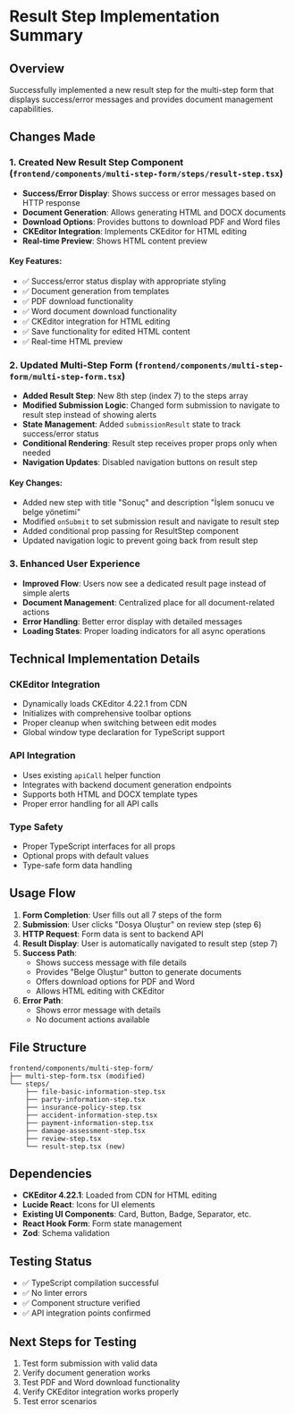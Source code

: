 # Result Step Implementation Summary

## Overview

Successfully implemented a new result step for the multi-step form that displays success/error messages and provides document management capabilities.

## Changes Made

### 1. Created New Result Step Component (`frontend/components/multi-step-form/steps/result-step.tsx`)

- **Success/Error Display**: Shows success or error messages based on HTTP response
- **Document Generation**: Allows generating HTML and DOCX documents
- **Download Options**: Provides buttons to download PDF and Word files
- **CKEditor Integration**: Implements CKEditor for HTML editing
- **Real-time Preview**: Shows HTML content preview

#### Key Features:

- ✅ Success/error status display with appropriate styling
- ✅ Document generation from templates
- ✅ PDF download functionality
- ✅ Word document download functionality
- ✅ CKEditor integration for HTML editing
- ✅ Save functionality for edited HTML content
- ✅ Real-time HTML preview

### 2. Updated Multi-Step Form (`frontend/components/multi-step-form/multi-step-form.tsx`)

- **Added Result Step**: New 8th step (index 7) to the steps array
- **Modified Submission Logic**: Changed form submission to navigate to result step instead of showing alerts
- **State Management**: Added `submissionResult` state to track success/error status
- **Conditional Rendering**: Result step receives proper props only when needed
- **Navigation Updates**: Disabled navigation buttons on result step

#### Key Changes:

- Added new step with title "Sonuç" and description "İşlem sonucu ve belge yönetimi"
- Modified `onSubmit` to set submission result and navigate to result step
- Added conditional prop passing for ResultStep component
- Updated navigation logic to prevent going back from result step

### 3. Enhanced User Experience

- **Improved Flow**: Users now see a dedicated result page instead of simple alerts
- **Document Management**: Centralized place for all document-related actions
- **Error Handling**: Better error display with detailed messages
- **Loading States**: Proper loading indicators for all async operations

## Technical Implementation Details

### CKEditor Integration

- Dynamically loads CKEditor 4.22.1 from CDN
- Initializes with comprehensive toolbar options
- Proper cleanup when switching between edit modes
- Global window type declaration for TypeScript support

### API Integration

- Uses existing `apiCall` helper function
- Integrates with backend document generation endpoints
- Supports both HTML and DOCX template types
- Proper error handling for all API calls

### Type Safety

- Proper TypeScript interfaces for all props
- Optional props with default values
- Type-safe form data handling

## Usage Flow

1. **Form Completion**: User fills out all 7 steps of the form
2. **Submission**: User clicks "Dosya Oluştur" on review step (step 6)
3. **HTTP Request**: Form data is sent to backend API
4. **Result Display**: User is automatically navigated to result step (step 7)
5. **Success Path**:
   - Shows success message with file details
   - Provides "Belge Oluştur" button to generate documents
   - Offers download options for PDF and Word
   - Allows HTML editing with CKEditor
6. **Error Path**:
   - Shows error message with details
   - No document actions available

## File Structure

```
frontend/components/multi-step-form/
├── multi-step-form.tsx (modified)
└── steps/
    ├── file-basic-information-step.tsx
    ├── party-information-step.tsx
    ├── insurance-policy-step.tsx
    ├── accident-information-step.tsx
    ├── payment-information-step.tsx
    ├── damage-assessment-step.tsx
    ├── review-step.tsx
    └── result-step.tsx (new)
```

## Dependencies

- **CKEditor 4.22.1**: Loaded from CDN for HTML editing
- **Lucide React**: Icons for UI elements
- **Existing UI Components**: Card, Button, Badge, Separator, etc.
- **React Hook Form**: Form state management
- **Zod**: Schema validation

## Testing Status

- ✅ TypeScript compilation successful
- ✅ No linter errors
- ✅ Component structure verified
- ✅ API integration points confirmed

## Next Steps for Testing

1. Test form submission with valid data
2. Verify document generation works
3. Test PDF and Word download functionality
4. Verify CKEditor integration works properly
5. Test error scenarios
